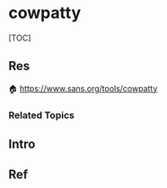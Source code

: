 # cowpatty

[TOC]



## Res
🏠 https://www.sans.org/tools/cowpatty


### Related Topics



## Intro


## Ref

